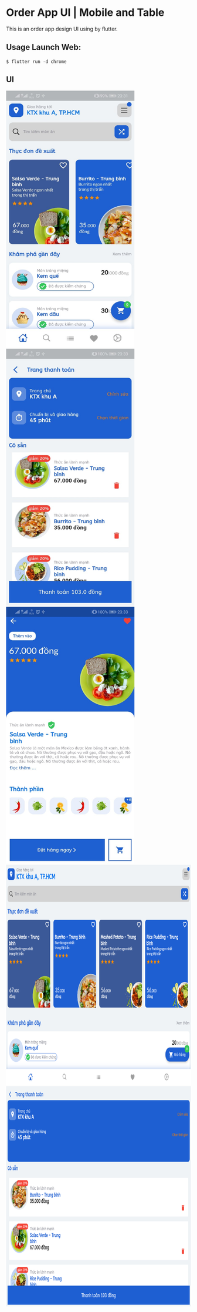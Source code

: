 # Order App UI | Mobile and Table

This is an order app design UI using by flutter.

## Usage Launch Web:

    $ flutter run -d chrome

## UI

<img src="screenshots/1e08247a5b41971fce50.jpg" width="350" height="700">
<img src="screenshots/277313016c3aa064f92b.jpg" width="350" height="700">
<img src="screenshots/8a0d807fff44331a6a55.jpg" width="350" height="700">
<img src="screenshots/table.png" width="900" height="600">
<img src="screenshots/table_1.png" width="900" height="600">
